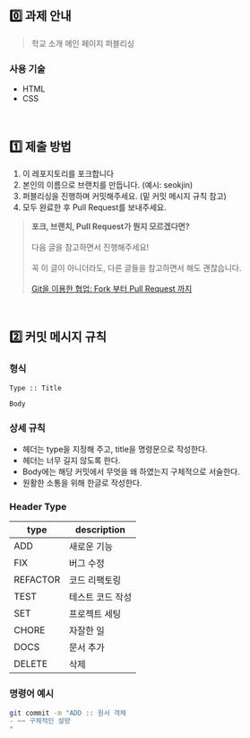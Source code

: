## 0️⃣ 과제 안내

> 학교 소개 메인 페이지 퍼블리싱

### 사용 기술

- HTML
- CSS

<br>

## 1️⃣ 제출 방법

1. 이 레포지토리를 포크합니다
2. 본인의 이름으로 브랜치를 만듭니다. (예시: seokjin)
3. 퍼블리싱을 진행하며 커밋해주세요. (밑 커밋 메시지 규칙 참고)
4. 모두 완료한 후 Pull Request를 보내주세요.

> **포크, 브랜치, Pull Request가 뭔지 모르겠다면?** <br>  
> 다음 글을 참고하면서 진행해주세요!<br>  
> 꼭 이 글이 아니더라도, 다른 글들을 참고하면서 해도 괜찮습니다.<br>  
> [Git을 이용한 협업: Fork 부터 Pull Request 까지](https://seungwubaek.github.io/tools/git/contributing_using_pull_request/)

<br>

## 2️⃣ 커밋 메시지 규칙

### 형식

```
Type :: Title

Body
```

### 상세 규칙

- 헤더는 type을 지정해 주고, title을 명령문으로 작성한다.
- 헤더는 너무 길지 않도록 한다.
- Body에는 해당 커밋에서 무엇을 왜 하였는지 구체적으로 서술한다.
- 원활한 소통을 위해 한글로 작성한다.

### Header Type

| type     | description      |
| -------- | ---------------- |
| ADD      | 새로운 기능      |
| FIX      | 버그 수정        |
| REFACTOR | 코드 리팩토링    |
| TEST     | 테스트 코드 작성 |
| SET      | 프로젝트 세팅    |
| CHORE    | 자잘한 일        |
| DOCS     | 문서 추가        |
| DELETE   | 삭제             |

### 명령어 예시

```bash
git commit -m "ADD :: 원서 객체
- ~~ 구체적인 설먕
"
```
